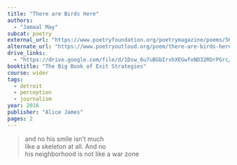 ```yaml
---
title: "There are Birds Here"
authors:
  - "Jamaal May"
subcat: poetry
external_url: "https://www.poetryfoundation.org/poetrymagazine/poems/56764/there-are-birds-here"
alternate_url: "https://www.poetryoutloud.org/poem/there-are-birds-here/"
drive_links:
  - "https://drive.google.com/file/d/1Dsw_6u7uBGbIrxhXEGwfoND32RDrPGrc/view?usp=drivesdk"
booktitle: "The Big Book of Exit Strategies"
course: wider
tags:
  - detroit
  - perception
  - journalism
year: 2016
publisher: "Alice James"
pages: 2
---
```


> and no his smile isn’t much  
like a skeleton at all. And no  
his neighborhood is not like a war zone

